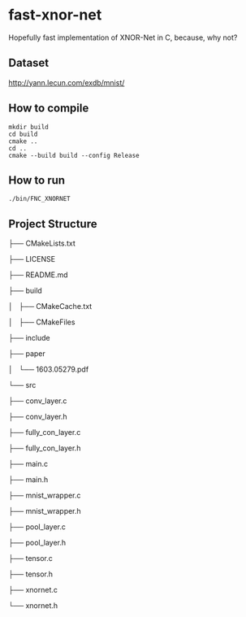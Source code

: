 # fast-xnor-net
Hopefully fast implementation of XNOR-Net in C, because, why not?

## Dataset
http://yann.lecun.com/exdb/mnist/

## How to compile
```
mkdir build
cd build
cmake ..
cd ..
cmake --build build --config Release
```

## How to run
```
./bin/FNC_XNORNET
```

## Project Structure
├── CMakeLists.txt

├── LICENSE

├── README.md

├── build

│   ├── CMakeCache.txt

│   ├── CMakeFiles

├── include

├── paper

│   └── 1603.05279.pdf

└── src

├── conv_layer.c

├── conv_layer.h

├── fully_con_layer.c

├── fully_con_layer.h

├── main.c

├── main.h

├── mnist_wrapper.c

├── mnist_wrapper.h

├── pool_layer.c

├── pool_layer.h

├── tensor.c

├── tensor.h

├── xnornet.c

└── xnornet.h

